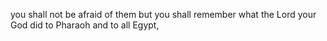 you shall not be afraid of them but you shall remember what the Lord your God did to Pharaoh and to all Egypt,
